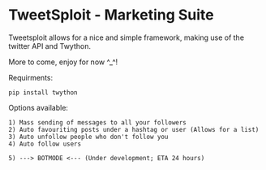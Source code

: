 # TweetSploit - Marketing Suite
Tweetsploit allows for a nice and simple framework, making use of the twitter API and Twython.

More to come, enjoy for now ^_^!

Requirments:

    pip install twython

Options available:

    1) Mass sending of messages to all your followers
    2) Auto favouriting posts under a hashtag or user (Allows for a list)
    3) Auto unfollow people who don't follow you
    4) Auto follow users
    
    5) ---> BOTMODE <--- (Under development; ETA 24 hours)

